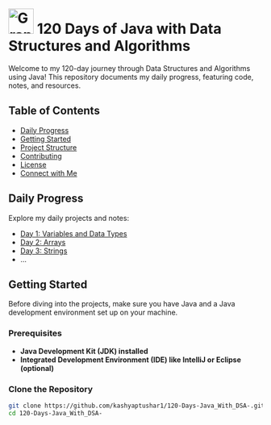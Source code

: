 <!-- Head Section -->
# <img src="https://your-graphics-website-logo-url" alt="Graphics Website Logo" width="50"> 120 Days of Java with Data Structures and Algorithms

Welcome to my 120-day journey through Data Structures and Algorithms using Java! This repository documents my daily progress, featuring code, notes, and resources.

## Table of Contents

- [Daily Progress](#daily-progress)
- [Getting Started](#getting-started)
- [Project Structure](#project-structure)
- [Contributing](#contributing)
- [License](#license)
- [Connect with Me](#connect-with-me)

<!-- Daily Progress Section -->
## Daily Progress

Explore my daily projects and notes:

- [Day 1: Variables and Data Types](https://github.com/kashyaptushar1/120-Days-Java_With_DSA-/tree/main/Day01_Variables%20and%20Data%20type)
- [Day 2: Arrays](https://github.com/kashyaptushar1/120-Days-Java_With_DSA-/tree/main/Day02_Arrays)
- [Day 3: Strings](https://github.com/kashyaptushar1/120-Days-Java_With_DSA-/tree/main/Day03_Strings)
- ...

<!-- Getting Started Section -->
## Getting Started

Before diving into the projects, make sure you have Java and a Java development environment set up on your machine.

### Prerequisites

- **Java Development Kit (JDK) installed**
- **Integrated Development Environment (IDE) like IntelliJ or Eclipse (optional)**

### Clone the Repository

```bash
git clone https://github.com/kashyaptushar1/120-Days-Java_With_DSA-.git
cd 120-Days-Java_With_DSA-
